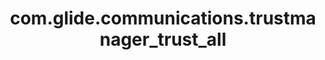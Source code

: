 ---
layout: page
title: com.glide.communications.trustmanager_trust_all
description: ""
value: "false"
---